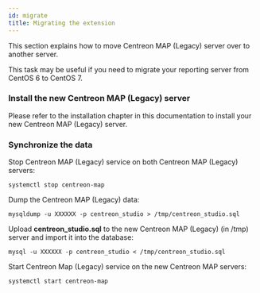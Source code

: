 ```yaml
---
id: migrate
title: Migrating the extension
---
```


This section explains how to move Centreon MAP (Legacy) server over to another server.

This task may be useful if you need to migrate your reporting server from
CentOS 6 to CentOS 7.

### Install the new Centreon MAP (Legacy) server

Please refer to the installation chapter in this documentation to install
your new Centreon MAP (Legacy) server.

### Synchronize the data

Stop Centreon MAP (Legacy) service on both Centreon MAP (Legacy) servers:

```shell
systemctl stop centreon-map
```

Dump the Centreon MAP (Legacy) data:

```shell
mysqldump -u XXXXXX -p centreon_studio > /tmp/centreon_studio.sql
```

Upload **centreon_studio.sql** to the new Centreon MAP (Legacy) (in /tmp) server and import it into the database:

```shell
mysql -u XXXXXX -p centreon_studio < /tmp/centreon_studio.sql
```

Start Centreon Map (Legacy) service on the new Centreon MAP servers:

```shell
systemctl start centreon-map
```
